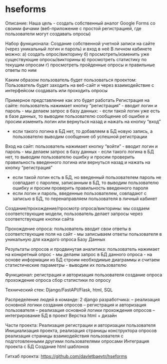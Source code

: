 # hseforms

Описание: 
Наша цель - создать собственный аналог Google Forms со своими фичами (веб-приложение с простой регистрацией, где пользователи могут создавать опросы)

Набор функционала: 
Создание собственной учетной записи на сайте (через уникальный логин и пароль) и вход в неё
В личном кабинете можно:
 а) создать опрос/викторину 
 б) просмотреть/изменить уже существующие опросы/викторины 
 в) просмотреть статистику по текущим опросам 
 г) просмотреть пройденные опросы и правильные ответы по ним 

Каким образом пользователь будет пользоваться проектом: 
Пользователь будет заходить на веб-сайт и через взаимодействие с интерфейсом создавать или проходить опросы 

Примерное представление как это будет работать
Регистрация на сайте: пользователь нажимает кнопку “регистрация” - вводит логин и пароль - мы делаем запрос в базу данных: 
    - если такой логин уже есть в базе данных, то выводим пользователю сообщение об ошибке и просим изменить логин или вернуться назад и нажать на кнопку “вход” 
   - если такого логина в БД нет, то добавляем в БД новую запись, а пользователю выводим сообщение об успешной регистрации 

Вход на сайт: пользователь нажимает кнопку “войти” - вводит логин и пароль - мы делаем запрос в базу данных 
    - если такого логина в БД нет, то выводим пользователю ошибку и просим проверить правильность введенного логина или вернуться назад и нажать на кнопку “регистрация” 
   - если такой логин есть в БД, но введенный пользователем пароль не совпадает с паролем, записанным в БД, то выводим пользователю ошибку и просим проверить правильность введенного пароля 
   - если логин и пароль, введенные пользователем, совпадают с записью в БД, то перенаправляем пользователя в личный кабинет 

Создание/прохождение/просмотр опроса/викторины: мы создаем соответствующие модели, пользователь делает запросы через соответствующие кнопки сайта 

Прохождение опроса: пользователь вводит свои ответы в соответствующие поля на сайт - мы записываем ответы пользователя в уникальную для каждого опроса Базу Данных 

Результаты опросов и продвинутая аналитика: пользователь нажимает на конкретный опрос - мы делаем запрос в БД данного опроса - на основе информации из БД строим необходимые диаграммы и считаем статистические параметры - выводим их пользователю 

Функционал: 
регистрация и авторизация пользователя
создание опроса
прохождение опроса
сбор статистики по опросу

Технический стек: Django/FastAPI/Flask, html, SQL

Распределение людей в команде:
2 django разработчика: 
– реализация основной логики создания опросов
– регистрация и авторизация пользователя
– реализация основной логики прохождения опросов
– интегрирование БД в проект
Верстка html + дизайн

Части проекта:
Реализация регистрации и авторизации пользователя
Инициализация проекта, реализация страницы конструктора опросов
реализация страницы взаимодействия пользователя с подготовленными другими пользователями опросами
Интеграция проекта с БД 
Создание html шаблонов

Гитхаб проекта:
https://github.com/davletbaevtr/hseforms


